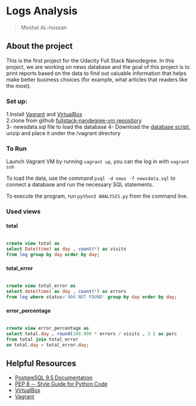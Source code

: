 # Logs Analysis

> Meshal AL-hossan

## About the project

This is the first project for the Udacity Full Stack Nanodegree. In this project, we are working on news database and the goal of this project is to print reports based on the data to find out valuable information that helps make better business choices (for example, what articles that readers like the most). 


### Set up:
1.Install [Vagrant](https://www.vagrantup.com/) and [VirtualBox](https://www.virtualbox.org/)<br>
2.clone from github [fullstack-nandegree-vm repository](https://github.com/udacity/fullstack-nanodegree-vm)</br>
3- newsdata.sql file to load the database
4- Download the [database script](https://d17h27t6h515a5.cloudfront.net/topher/2016/August/57b5f748_newsdata/newsdata.zip), unzip and place it under the /vagrant directory



### To Run

Launch Vagrant VM by running `vagrant up`, you can the log in with `vagrant ssh`

To load the data, use the command `psql -d news -f newsdata.sql` to connect a database and run the necessary SQL statements.

To execute the program, run `python3 ANALYSIS.py` from the command line.


### Used views

#### total
````sql

create view total as
select Date(time) as day , count(*) as visits
from log group by day order by day;
````



#### total_error
````sql

create view total_error as
select date(time) as day , count(*) as errors
from log where status='404 NOT FOUND' group by day order by day;
````


#### error_percentage 
````sql

create view error_percentage as
select total.day , round(100.000 * errors / visits , 3 ) as perc
from total join total_error
on total.day = total_error.day;
````


## Helpful Resources

* [PostgreSQL 9.5 Documentation](https://www.postgresql.org/docs/9.5/static/index.html)
* [PEP 8 -- Style Guide for Python Code](https://www.python.org/dev/peps/pep-0008/)
* [VirtualBox](https://www.virtualbox.org/wiki/Downloads)
* [Vagrant](https://www.vagrantup.com/downloads)
